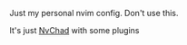 Just my personal nvim config. Don't use this.

It's just [NvChad](https://nvchad.com/) with some plugins
